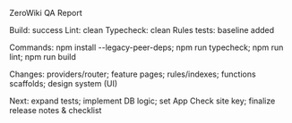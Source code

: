 ZeroWiki QA Report

Build: success
Lint: clean
Typecheck: clean
Rules tests: baseline added

Commands: npm install --legacy-peer-deps; npm run typecheck; npm run lint; npm run build

Changes: providers/router; feature pages; rules/indexes; functions scaffolds; design system (UI)

Next: expand tests; implement DB logic; set App Check site key; finalize release notes & checklist



